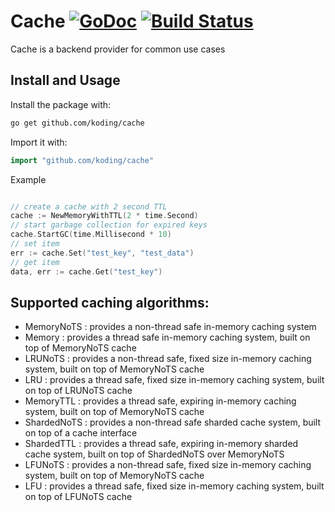 # Cache [![GoDoc](https://godoc.org/github.com/koding/cache?status.svg)](https://godoc.org/github.com/koding/cache) [![Build Status](https://travis-ci.org/koding/cache.svg?branch=master)](https://travis-ci.org/koding/cache)


Cache is a backend provider for common use cases

## Install and Usage

Install the package with:

```bash
go get github.com/koding/cache
```

Import it with:

```go
import "github.com/koding/cache"
```


Example
```go

// create a cache with 2 second TTL
cache := NewMemoryWithTTL(2 * time.Second)
// start garbage collection for expired keys
cache.StartGC(time.Millisecond * 10)
// set item
err := cache.Set("test_key", "test_data")
// get item
data, err := cache.Get("test_key")
```


## Supported caching algorithms:

- MemoryNoTS  : provides a non-thread safe in-memory caching system
- Memory      : provides a thread safe in-memory caching system, built on top of MemoryNoTS cache
- LRUNoTS     : provides a non-thread safe, fixed size in-memory caching system, built on top of MemoryNoTS cache
- LRU         : provides a thread safe, fixed size in-memory caching system, built on top of LRUNoTS cache
- MemoryTTL   : provides a thread safe, expiring in-memory caching system,  built on top of MemoryNoTS cache
- ShardedNoTS : provides a non-thread safe sharded cache system, built on top of a cache interface
- ShardedTTL  : provides a thread safe, expiring in-memory sharded cache system, built on top of ShardedNoTS over MemoryNoTS
- LFUNoTS     : provides a non-thread safe, fixed size in-memory caching system, built on top of MemoryNoTS cache
- LFU         : provides a thread safe, fixed size in-memory caching system, built on top of LFUNoTS cache
